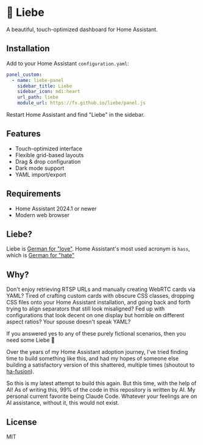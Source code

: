 # 🥰 Liebe

A beautiful, touch-optimized dashboard for Home Assistant.

## Installation

Add to your Home Assistant `configuration.yaml`:

```yaml
panel_custom:
  - name: liebe-panel
    sidebar_title: Liebe
    sidebar_icon: mdi:heart
    url_path: liebe
    module_url: https://fx.github.io/liebe/panel.js
```

Restart Home Assistant and find "Liebe" in the sidebar.

## Features

- Touch-optimized interface
- Flexible grid-based layouts
- Drag & drop configuration
- Dark mode support
- YAML import/export

## Requirements

- Home Assistant 2024.1 or newer
- Modern web browser

## Liebe?

Liebe is [German for "love"](https://en.wiktionary.org/wiki/Liebe). Home Assistant's most used acronym is `hass`, which is [German for "hate"](https://en.wiktionary.org/wiki/Hass)

## Why?

Don't enjoy retrieving RTSP URLs and manually creating WebRTC cards via YAML? Tired of crafting custom cards with obscure CSS classes, dropping CSS files onto your Home Assistant installation, and going back and forth trying to align separators that still look misaligned? Fed up with configurations that look decent on one display but horrible on different aspect ratios? Your spouse doesn't speak YAML?

If you answered yes to any of these purely fictional scenarios, then you need some Liebe 💖

Over the years of my Home Assistant adoption journey, I've tried finding time to build something like this, and had my hopes of someone else building a satisfactory version of this shattered, multiple times (shoutout to [ha-fusion](https://github.com/matt8707/ha-fusion)).

So this is my latest attempt to build this again. But this time, with the help of AI! As of writing this, 99% of the code in this repository is written by AI. My personal current favorite being Claude Code. Whatever your feelings are on AI assistance, without it, this would not exist.

## License

MIT
